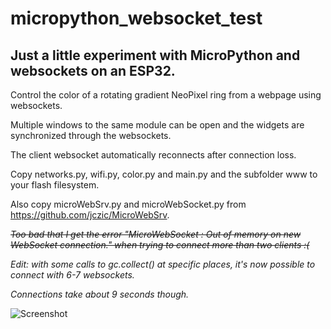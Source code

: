 # micropython_websocket_test

## Just a little experiment with MicroPython and websockets on an ESP32.

Control the color of a rotating gradient NeoPixel ring from a webpage using websockets.

Multiple windows to the same module can be open and the widgets are synchronized through the websockets.

The client websocket automatically reconnects after connection loss.

Copy networks.py, wifi.py, color.py and main.py and the subfolder www to your flash filesystem.

Also copy microWebSrv.py and microWebSocket.py from https://github.com/jczic/MicroWebSrv.

~~*Too bad that I get the error "MicroWebSocket : Out of memory on new WebSocket connection." when trying to connect more than two clients :(*~~

*Edit: with some calls to gc.collect() at specific places, it's now possible to connect with 6-7 websockets.*

*Connections take about 9 seconds though.*

![Screenshot](https://i.imgur.com/YWZlwQz.jpg)
